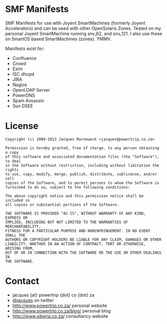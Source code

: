 SMF Manifests
=============

SMF Manifests for use with Joyent SmartMachines (formerly Joyent Accelerators)
and can be used with other OpenSolaris Zones.  Tested on my personal
Joyent SmartMachine running snv_62, and snv_121.  I also use these on SmartOS
based SmartMachines (zones). YMMV.

Manifests exist for:

 * Confluence
 * Crowd
 * Exim
 * ISC dhcpd
 * JIRA
 * Nagios
 * OpenLDAP Server
 * PowerDNS
 * Spam Assassin
 * Sun DSEE

License
=======

```
Copyright (c) 2009-2013 Jacques Marneweck <jacques@powertrip.co.za>

Permission is hereby granted, free of charge, to any person obtaining a copy
of this software and associated documentation files (the "Software"), to deal
in the Software without restriction, including without limitation the rights
to use, copy, modify, merge, publish, distribute, sublicense, and/or sell
copies of the Software, and to permit persons to whom the Software is
furnished to do so, subject to the following conditions:

The above copyright notice and this permission notice shall be included in
all copies or substantial portions of the Software.

THE SOFTWARE IS PROVIDED "AS IS", WITHOUT WARRANTY OF ANY KIND, EXPRESS OR
IMPLIED, INCLUDING BUT NOT LIMITED TO THE WARRANTIES OF MERCHANTABILITY,
FITNESS FOR A PARTICULAR PURPOSE AND NONINFRINGEMENT. IN NO EVENT SHALL THE
AUTHORS OR COPYRIGHT HOLDERS BE LIABLE FOR ANY CLAIM, DAMAGES OR OTHER
LIABILITY, WHETHER IN AN ACTION OF CONTRACT, TORT OR OTHERWISE, ARISING FROM,
OUT OF OR IN CONNECTION WITH THE SOFTWARE OR THE USE OR OTHER DEALINGS IN
THE SOFTWARE.
```

Contact
=======

 * jacques {at} powertrip {dot} co {dot} za
 * [@jacques](http://twitter.com/jacques) on twitter
 * <http://www.powertrip.co.za/> personal website
 * <http://www.powertrip.co.za/blog/> personal blog
 * <http://www.siberia.co.za/> consultancy website
